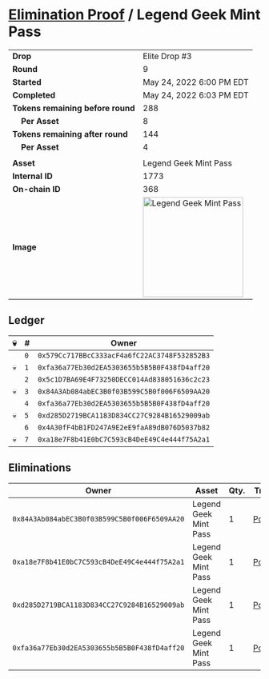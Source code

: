 # [Elimination Proof](./readme.md) / Legend Geek Mint Pass

|||
|---|---|
| **Drop** | Elite Drop #3 |
| **Round** | 9 |
| **Started** | May 24, 2022 6:00 PM EDT |
| **Completed** | May 24, 2022 6:03 PM EDT |
| **Tokens remaining before round** | 288 |
| **&nbsp;&nbsp;&nbsp;&nbsp;Per Asset** | 8 |
| **Tokens remaining after round** | 144 |
| **&nbsp;&nbsp;&nbsp;&nbsp;Per Asset** | 4 |
| | |
| **Asset** | Legend Geek Mint Pass |
| **Internal ID** | 1773 |
| **On-chain ID** | 368 |
| **Image** | <img src="https://tcdn.blokpax.com/9648a5d9-1894-4451-848b-435eeceff62a/bbac2d1ee27c0f6a356115b93f077fb1e93e001eb1629323e6811cd45422468f.png" height="200" alt="Legend Geek Mint Pass" /> |

## Ledger

| 💀 | # | Owner |
| --- | --- | --- |
|  | `0` | `0x579Cc717BBcC333acF4a6fC22AC3748F532852B3` |
| 💀 | `1` | `0xfa36a77Eb30d2EA5303655b5B5B0F438fD4aff20` |
|  | `2` | `0x5c1D7BA69E4F73250DECC014Ad838051636c2c23` |
| 💀 | `3` | `0x84A3Ab084abEC3B0f03B599C5B0f006F6509AA20` |
|  | `4` | `0xfa36a77Eb30d2EA5303655b5B5B0F438fD4aff20` |
| 💀 | `5` | `0xd285D2719BCA1183D834CC27C9284B16529009ab` |
|  | `6` | `0x4A30fF4bB1FD247A9E2eE9faA89dB076D5037b82` |
| 💀 | `7` | `0xa18e7F8b41E0bC7C593cB4DeE49C4e444f75A2a1` |


## Eliminations

| Owner | Asset | Qty. | Transaction |
| --- | --- | --- | --- |
| `0x84A3Ab084abEC3B0f03B599C5B0f006F6509AA20` | Legend Geek Mint Pass | 1 | [Polygonscan](https://polygonscan.com/tx/0xb225ec708ed21c35bfbc0019ea806347602953bf6b8a760489b17629087c1ffb) |
| `0xa18e7F8b41E0bC7C593cB4DeE49C4e444f75A2a1` | Legend Geek Mint Pass | 1 | [Polygonscan](https://polygonscan.com/tx/0xdab28fe9d7e53b30e23232e93c3ec96bf181d60d7cf0fb1b89b0bf7542eafa58) |
| `0xd285D2719BCA1183D834CC27C9284B16529009ab` | Legend Geek Mint Pass | 1 | [Polygonscan](https://polygonscan.com/tx/0x16dc09d204bee57973b2f86dbcb854b22c142e52da0f9357fee00c4bc407b32e) |
| `0xfa36a77Eb30d2EA5303655b5B5B0F438fD4aff20` | Legend Geek Mint Pass | 1 | [Polygonscan](https://polygonscan.com/tx/0x38b84b1fe798e9048c0b81269d50c9fa77b11737c527d5bf5369ee5057d21f25) |
